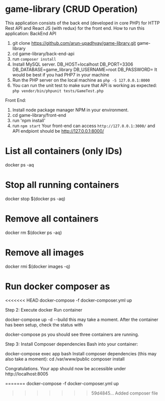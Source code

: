 # game-library (CRUD Operation)
This application consists of the back end (developed in core PHP) for HTTP Rest API and React JS (with redux) for the front end.
How to run this application:
BackEnd API
1. git clone https://github.com/arun-upadhyay/game-library.git game-library
2. cd game-library/back-end-api
3. run `composer install`
4. Install MySQL server. 
DB_HOST=localhost
DB_PORT=3306
DB_DATABASE=game_library
DB_USERNAME=root
DB_PASSWORD=
It would be best if you had PHP7 in your machine
4. Run the PHP server on the local machine as `php -S 127.0.0.1:8000`
5. You can run the unit test to make sure that API is working as expected:
`php vendor/bin/phpunit tests/GameTest.php`

Front End:
1. Install node package manager NPM in your environment. 
2. cd game-library/front-end
3. run 'npm install'
4. run `npm start`
Your front-end can access `http://127.0.0.1:3000/` and API endpiont should be http://127.0.0.1:8000/

# List all containers (only IDs)
docker ps -aq
# Stop all running containers
docker stop $(docker ps -aq)
# Remove all containers
docker rm $(docker ps -aq)
# Remove all images
docker rmi $(docker images -q)

# Run docker composer as 
<<<<<<< HEAD
docker-compose -f docker-composer.yml up

Step 2: Execute docker
Run container

docker-compose up -d --build
this may take a moment. After the container has been setup, check the status with

docker-compose ps
you should see three containers are running.

Step 3: Install Composer dependencies
Bash into your container:

docker-compose exec app bash
Install composer dependencies (this may also take a moment):
cd /var/www/public
composer install

Congratulations. Your app should now be accessible under http://localhost:8005

=======
docker-compose -f docker-composer.yml up
>>>>>>> 59d4845... Added composer file
